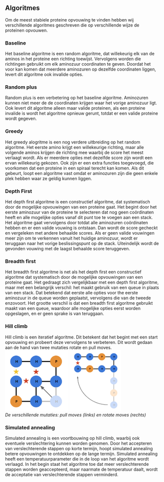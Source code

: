 ## Algoritmes

Om de meest stabiele proteine opvouwing te vinden hebben wij verschillende algoritmes geschreven die op verschillende wijze de proteinen opvouwen.

### Baseline
Het baseline algoritme is een random algoritme, dat willekeurig elk van de aminos in het proteine een richting toewijst. Vervolgens worden die richtingen gebruikt om elk aminozuur coordinaten te geven. Doordat het voor kan komen dat meerdere aminozuren op dezelfde coordinaten liggen, levert dit algoritme ook invalide opties.

### Random plus
Random plus is een verbetering op het baseline algoritme. Aminozuren kunnen niet meer de de coordinaten krijgen waar het vorige aminozuur ligt. Ook levert dit algoritme alleen maar valide proteinen, als een proteine invalide is wordt het algoritme opnieuw gerunt, totdat er een valide proteine wordt gegeven.

### Greedy
Het greedy alogritme is een nog verdere uitbreiding op het random algoritme. Het eerste amino krijgt een willekeurige richting, maar alle volgende aminos krijgen de richting mee waarbij de score het meest verlaagt wordt. Als er meerdere opties met dezelfde score zijn wordt een ervan willekeurig gekozen. Ook zijn er een extra functies toegevoegd, die voorkomen dat een proteine in een spiraal terecht kan komen. Als dit gebeurt, loopt een algoritme vast omdat er aminozuren zijn die geen enkele plek hebben waar ze geldig kunnen liggen.

### Depth First
Het depth first algoritme is een constructief algoritme, dat systematisch door de mogelijke opvouwingen van een proteine gaat. Het begint door het eerste aminozuur van de proteine te selecteren dat nog geen coördinaten heeft en alle mogelijke opties vanaf dit punt toe te voegen aan een stack. Het algoritme gaat vervolgens door totdat alle aminozuren coördinaten hebben en er een valide vouwing is ontstaan. Dan wordt de score gecheckt en vergeleken met andere behaalde scores. Als er geen valide vouwingen meer zijn om te verkennen vanuit het huidige aminozuur, wordt er teruggaan naar het vorige beslissingspunt op de stack. Uiteindelijk wordt de gevonden vouwing met de laagst behaalde score teruggeven.

### Breadth first
Het breadth first algoritme is net als het depth first een constructief algoritme dat systematisch door de mogelijke opvouwingen van een proteine gaat. Het gedraagt zich vergelijkbaar met een depth first algoritme, maar met een belangrijk verschil: het maakt gebruik van een queue in plaats van een stack. Dat betekend dat eerste alle opties voor the eerste aminozuur in de queue worden geplaatst, vervolgens die van de tweede enzovoort. Het grootte verschil is dat een breadth first algoritme gebruikt maakt van een queue, waardoor alle mogelijke opties eerst worden opgeslagen, en er geen sprake is van teruggaan.

### Hill climb
Hill climb is een iteratief algoritme. Dit betekent dat het begint met een start opvouwing en probeert deze vervolgens te verbeteren. Dit wordt gedaan aan de hand van twee mutaties rotate en pull moves. \
<img src="/docs/pull_moves.png" height="200px">
<img src="/docs/rotate_moves.png" height="200px"> \
*De verschillende mutaties: pull moves (links) en rotate moves (rechts)*

### Simulated annealing
Simulated annealing is een voortbouwing op hill climb, waarbij ook eventuele verslechtering kunnen worden genomen. Door het accepteren van verslechterende stappen op korte termijn, hoopt simulated annealing betere opvouwingen te ontdekken op de lange termijn. Simulated annealing heeft een temperatuurparameter die in de loop van het algoritme wordt verlaagd. In het begin staat het algoritme toe dat meer verslechterende stappen worden geaccepteerd, maar naarmate de temperatuur daalt, wordt de acceptatie van verslechterende stappen verminderd.
